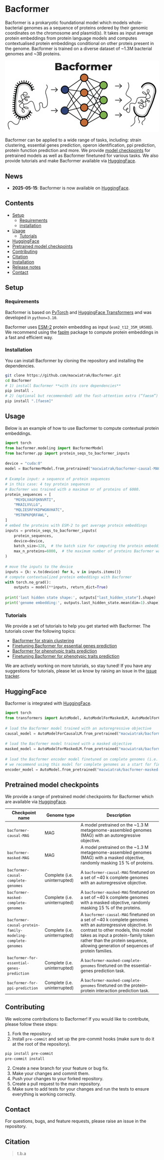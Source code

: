 # Bacformer

[//]: # ([![Tests][badge-tests]][tests])

[//]: # ([![Documentation][badge-docs]][documentation])

[//]: # ()
[//]: # ([badge-tests]: https://img.shields.io/github/actions/workflow/status/macwiatrak/Bacformer/test.yaml?branch=main)

[//]: # ([badge-docs]: https://img.shields.io/readthedocs/Bacformer)

Bacformer is a prokaryotic foundational model which models
whole-bacterial genomes as a sequence of proteins ordered by their genomic coordinates on the chromosome and plasmid(s).
It takes as input average protein embeddings from protein language models and computes contextualised protein
embeddings conditional on other proteis present in the genome. Bacformer is trained on a diverse dataset of ~1.3M bacterial genomes and ~3B proteins.

![Bacformer](files/Bacformer.png)

Bacformer can be applied to a wide range of tasks, including: strain clustering, essential genes prediction, operon identification,
ppi prediction, protein function prediction and more. We provide [model checkpoints]() for pretrained models as well as Bacformer
finetuned for various tasks. We also provide tutorials and make Bacformer available via [HuggingFace](https://huggingface.co/macwiatrak).

## News

- **2025-05-15**: Bacformer is now available on [HuggingFace](https://huggingface.co/macwiatrak).

## Contents

- [Setup](#setup)
  - [Requirements](#requirements)
  - [installation](#installation)
- [Usage](#usage)
  - [Tutorials](#tutorials)
- [HuggingFace](#huggingface)
- [Pretrained model checkpoints](#pretrained-model-checkpoints)
- [Contributing](#contributing)
- [Citation](#citation)
- [Installation](#installation)
- [Release notes](#release-notes)
- [Contact](#contact)

## Setup

### Requirements

Bacformer is based on [PyTorch](https://pytorch.org/) and [HuggingFace Transformers](https://huggingface.co/docs/transformers/index)
and was developed in `python=3.10`.

Bacformer uses [ESM-2](https://github.com/facebookresearch/esm) protein embedding as input (`esm2_t12_35M_UR50D`). We
recommend using the [faplm](https://github.com/pengzhangzhi/faplm) package to compute protein embeddings in a fast and efficient way.

### Installation

[//]: # (You can install Bacformer using `pip`)

[//]: # (```bash)

[//]: # (pip install bacformer)

[//]: # (```)

[//]: # ()
[//]: # (by cloning the repository and installing the dependencies:)

You can install Bacformer by cloning the repository and installing the dependencies.
```bash
git clone https://github.com/macwiatrak/Bacformer.git
cd Bacformer
# 1) install Bacformer **with its core dependencies**
pip install .
# 2) (optional but recommended) add the fast‐attention extra (“faesm”)
pip install ".[faesm]"
```

## Usage

Below is an example of how to use Bacformer to compute contextual protein embeddings.

```python
import torch
from bacformer.modeling import BacformerModel
from bacformer.pp import protein_seqs_to_bacformer_inputs

device = "cuda:0"
model = BacformerModel.from_pretrained("macwiatrak/bacformer-causal-MAG").to(device).eval().to(torch.bfloat16)

# Example input: a sequence of protein sequences
# in this case: 4 toy protein sequences
# Bacformer was trained with a maximum nr of proteins of 6000.
protein_sequences = [
    "MGYDLVAGFQKNVRTI",
    "MKAILVVLLG",
    "MQLIESRFYKDPWGNVHATC",
    "MSTNPKPQRFAWL",
]
# embed the proteins with ESM-2 to get average protein embeddings
inputs = protein_seqs_to_bacformer_inputs(
    protein_sequences,
    device=device,
    batch_size=128,  # the batch size for computing the protein embeddings
    max_n_proteins=6000,  # the maximum number of proteins Bacformer was trained with
)

# move the inputs to the device
inputs = {k: v.to(device) for k, v in inputs.items()}
# compute contextualized protein embeddings with Bacformer
with torch.no_grad():
    outputs = model(**inputs, return_dict=True)

print('last hidden state shape:', outputs["last_hidden_state"].shape)  # (batch_size, max_length, hidden_size)
print('genome embedding:', outputs.last_hidden_state.mean(dim=1).shape)  # (batch_size, hidden_size)
```

### Tutorials

We provide a set of tutorials to help you get started with Bacformer. The tutorials cover the following topics:
- [Bacformer for strain clustering](tutorials/strain_clustering_tutorial.ipynb)
- [Finetuning Bacformer for essential genes prediction](tutorials/finetune_gene_essentiality_prediction_tutorial.ipynb)
- [Bacformer for phenotypic traits prediction](tutorials/phenotypic_traits_prediction_tutorial.ipynb)
- [Finetuning Bacformer for phenotypic traits prediction](tutorials/finetune_phenotypic_traits_prediction_tutorial.ipynb)

We are actively working on more tutorials, so stay tuned! If you have any suggestions for tutorials, please let us know by raising an issue in the [issue tracker][issue tracker].

## HuggingFace

Bacformer is integrated with [HuggingFace](https://huggingface.co/macwiatrak).

```python
import torch
from transformers import AutoModel, AutoModelForMaskedLM, AutoModelForCausalLM

# load the Bacformer model trained with an autoregressive objective
causal_model = AutoModelForCausalLM.from_pretrained("macwiatrak/bacformer-causal-MAG", trust_remote_code=True).to(torch.bfloat16).eval()

# load the Bacformer model trained with a masked objective
masked_model = AutoModelForMaskedLM.from_pretrained("macwiatrak/bacformer-masked-MAG", trust_remote_code=True).to(torch.bfloat16).eval()

# load the Bacformer encoder model finetuned on complete genomes (i.e. without the protein family classification head)
# we recommend using this model for complete genomes as a start for finetuning on your own dataset for all tasks except generation
encoder_model = AutoModel.from_pretrained("macwiatrak/bacformer-masked-complete-genomes", trust_remote_code=True).to(torch.bfloat16).eval()
```

## Pretrained model checkpoints

We provide a range of pretrained model checkpoints for Bacformer which are available via [HuggingFace](https://huggingface.co/macwiatrak).

| Checkpoint name                                                         | Genome type                         | Description                                                                                                                                                                                                                                                         |
|-------------------------------------------------------------------------|-------------------------------------|---------------------------------------------------------------------------------------------------------------------------------------------------------------------------------------------------------------------------------------------------------------------|
| `bacformer-causal-MAG`                                                  | MAG                                 | A model pretrained on the ~1.3 M metagenome-assembled genomes (MAG) with an autoregressive objective.                                                                                                                                                               |
| `bacformer-masked-MAG`                                                  | MAG                                 | A model pretrained on the ~1.3 M metagenome-assembled genomes (MAG) with a masked objective, randomly masking 15 % of proteins.                                                                                                                                     |
| `bacformer-causal-complete-genomes`                                     | Complete (i.e. uninterrupted)       | A `bacformer-causal-MAG` finetuned on a set of ~40 k complete genomes with an autoregressive objective.                                                                                                                                                             |
| `bacformer-masked-complete-genomes`                                     | Complete (i.e. uninterrupted)       | A `bacformer-masked-MAG` finetuned on a set of ~40 k complete genomes with a masked objective, randomly masking 15 % of the proteins.                                                                                                                               |
| `bacformer-causal-protein-family-modeling-complete-genomes`             | Complete (i.e. uninterrupted)       | A `bacformer-causal-MAG` finetuned on a set of ~40 k complete genomes with an autoregressive objective. In contrast to other models, this model takes as input a protein-family token rather than the protein sequence, allowing generation of sequences of protein families. |
| `bacformer-for-essential-genes-prediction`                              | Complete (i.e. uninterrupted)       | A `bacformer-masked-complete-genomes` finetuned on the essential-genes prediction task.                                                                                                                                                                             |
| `bacformer-for-ppi-prediction`                                          | Complete (i.e. uninterrupted)       | A `bacformer-masked-complete-genomes` finetuned on the protein–protein interaction prediction task.                                                                                                                                                                 |



## Contributing

We welcome contributions to Bacformer! If you would like to contribute, please follow these steps:
1. Fork the repository.
2. Install `pre-commit` and set up the pre-commit hooks (make sure to do it at the root of the repository).
```bash
pip install pre-commit
pre-commit install
```
2. Create a new branch for your feature or bug fix.
3. Make your changes and commit them.
4. Push your changes to your forked repository.
5. Create a pull request to the main repository.
6. Make sure to add tests for your changes and run the tests to ensure everything is working correctly.

## Contact

For questions, bugs, and feature requests, please raise an issue in the repository.

## Citation

> t.b.a

[uv]: https://github.com/astral-sh/uv
[scverse discourse]: https://discourse.scverse.org/
[issue tracker]: https://github.com/macwiatrak/Bacformer/issues
[tests]: https://github.com/macwiatrak/Bacformer/actions/workflows/test.yaml
[documentation]: https://bacformer.readthedocs.io
[changelog]: https://bacformer.readthedocs.io/en/latest/changelog.html
[api documentation]: https://bacformer.readthedocs.io/en/latest/api.html
[pypi]: https://pypi.org/project/bacformer
